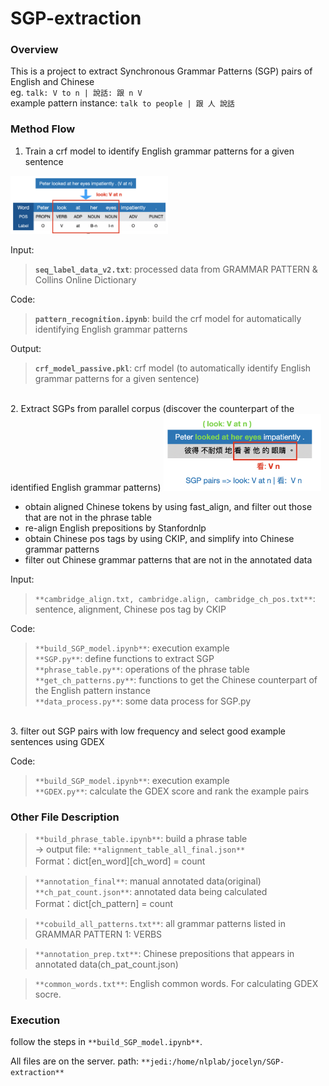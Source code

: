 # SGP-extraction

### Overview
This is a project to extract Synchronous Grammar Patterns (SGP) pairs of English and Chinese\
eg. `talk: V to n | 說話: 跟 n V`\
example pattern instance: `talk to people | 跟 人 說話`


### Method Flow
1. Train a crf model to identify English grammar patterns for a given sentence
<img src="https://github.com/jocelynzungchen/SGP-extraction/blob/master/images/method_part1.png" width="50%" height="50%">

Input:
> **`seq_label_data_v2.txt`**: processed data from GRAMMAR PATTERN & Collins Online Dictionary

Code:
> **`pattern_recognition.ipynb`**: build the crf model for automatically identifying English grammar patterns

Output:
> **`crf_model_passive.pkl`**: crf model (to automatically identify English grammar patterns for a given sentence)

<br>
2. Extract SGPs from parallel corpus (discover the counterpart of the identified English grammar patterns)
<img src="https://github.com/jocelynzungchen/SGP-extraction/blob/master/images/method_part2.png" width="50%" height="50%">

* obtain aligned Chinese tokens by using fast_align, and filter out those that are not in the phrase table
* re-align English prepositions by Stanfordnlp
* obtain Chinese pos tags by using CKIP, and simplify into Chinese grammar patterns
* filter out Chinese grammar patterns that are not in the annotated data

Input:
> `**cambridge_align.txt, cambridge.align, cambridge_ch_pos.txt**`: sentence, alignment, Chinese pos tag by CKIP

Code:
> `**build_SGP_model.ipynb**`: execution example\
> `**SGP.py**`: define functions to extract SGP\
> `**phrase_table.py**`: operations of the phrase table\
> `**get_ch_patterns.py**`: functions to get the Chinese counterpart of the English pattern instance\
> `**data_process.py**`: some data process for SGP.py

<br>
3. filter out SGP pairs with low frequency and select good example sentences using GDEX

Code:
> `**build_SGP_model.ipynb**`: execution example\
> `**GDEX.py**`: calculate the GDEX score and rank the example pairs


### Other File Description
> `**build_phrase_table.ipynb**`: build a phrase table\
-> output file: `**alignment_table_all_final.json**` \
  Format：dict[en_word][ch_word] = count

> `**annotation_final**`: manual annotated data(original)\
> `**ch_pat_count.json**`: annotated data being calculated\
  Format：dict[ch_pattern] = count
  
> `**cobuild_all_patterns.txt**`: all grammar patterns listed in GRAMMAR PATTERN 1: VERBS

> `**annotation_prep.txt**`: Chinese prepositions that appears in annotated data(ch_pat_count.json)

> `**common_words.txt**`: English common words. For calculating GDEX socre.


### Execution

follow the steps in `**build_SGP_model.ipynb**`.

All files are on the server. path: `**jedi:/home/nlplab/jocelyn/SGP-extraction**`
